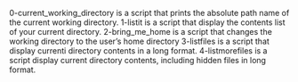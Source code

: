 0-current_working_directory is a script that prints the absolute path name of the current working directory.
1-listit is a script that display the contents list of your current directory.
2-bring_me_home is a script that changes the working directory to the user’s home directory
3-listfiles is a script that display currenti directory contents in a long format.
4-listmorefiles is a script display current directory contents, including hidden files in long format.
